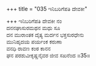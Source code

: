 +++
title = "035 ಇನಿಬರಿಗೆಪತಿ ದೇವಕೀ"

+++
ಇನಿಬರಿಗೆಪತಿ ದೇವಕೀ ನಂ  
ದನನಘಾಸುರಮಥನ ಮಧು ಸೂ  
ದನ ಮುರಾಂತಕ ದೈತ್ಯ ಮರ್ದನ ಭಕ್ತಸುರಧೇನು  
ಮುನಿಹೃದಯ ಪರ್ಯಂಕ ಕರುಣಾ  
ವನಧಿ ರಾವಣ ಕಂಠ ಕಾನನ  
ಘನ ಪರಶುವೀಕೃಷ್ಣನೈವರ ಜೀವ ಸಖನೆಂದ    ॥35॥